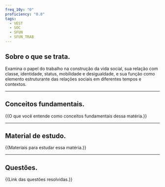 ```yaml
---
freq_10y: "0"
proficiency: "0.0"
tags:
  - VEST
  - SOC
  - SFUN
  - SFUN_TRAB
---
```

## Sobre o que se trata.

Examina o papel do trabalho na construção da vida social, sua relação com classe, identidade, status, mobilidade e desigualdade, e sua função como elemento estruturante das relações sociais em diferentes tempos e contextos.

--- 
## Conceitos fundamentais.

{{O que você entende como conceitos fundamentais dessa matéria.}}

---
## Material de estudo.

{{Materiais para estudar essa matéria.}}

--- 
## Questões.

{{Link das questões resolvidas.}}
